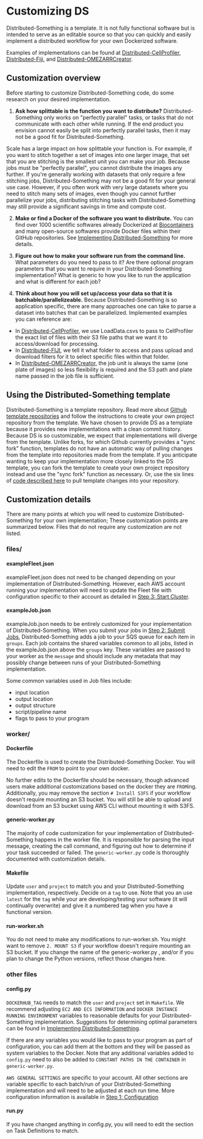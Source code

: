 # Customizing DS

Distributed-Something is a template.
It is not fully functional software but is intended to serve as an editable source so that you can quickly and easily implement a distributed workflow for your own Dockerized software.

Examples of implementations can be found at [Distributed-CellProfiler](http://github.com/cellprofiler/distributed-cellprofiler), [Distributed-Fiji](http://github.com/cellprofiler/distributed-fiji), and [Distributed-OMEZARRCreator](http://github.com/cellprofiler/distributed-omezarrcreator).

## Customization overview

Before starting to customize Distributed-Something code, do some research on your desired implementation.

1) **Ask how splittable is the function you want to distribute?**
Distributed-Something only works on "perfectly parallel" tasks, or tasks that do not communicate with each other while running.
If the end product you envision cannot easily be split into perfectly parallel tasks, then it may not be a good fit for Distributed-Something.

Scale has a large impact on how splittable your function is.
For example, if you want to stitch together a set of images into one larger image, that set that you are stitching is the smallest unit you can make your job. Because jobs must be "perfectly parallel", you cannot distribute the images any further.
If you're generally working with datasets that only require a few stitching jobs, Distributed-Something may not be a good fit for your general use case.
However, if you often work with very large datasets where you need to stitch many sets of images, even though you cannot further parallelize your jobs, distributing stitching tasks with Distributed-Something may still provide a significant savings in time and compute cost.

2) **Make or find a Docker of the software you want to distribute.**
You can find over 1000 scientific softwares already Dockerized at [Biocontainers](http://biocontainers.pro) and many open-source softwares provide Docker files within their GitHub repositories.
See [Implementing Distributed-Something](implementing_DS.md) for more details.

3) **Figure out how to make your software run from the command line.**
What parameters do you need to pass to it?
Are there optional program parameters that you want to require in your Distributed-Something implementation?
What is generic to how you like to run the application and what is different for each job?

4) **Think about how you will set up/access your data so that it is batchable/parallelizeable.**
Because Distributed-Something is so application specific, there are many approaches one can take to parse a dataset into batches that can be parallelized.
Implemented examples you can reference are:
- In [Distributed-CellProfiler](https://github.com/DistributedScience/Distributed-CellProfiler), we use LoadData.csvs to pass to CellProfiler the exact list of files with their S3 file paths that we want it to access/download for processing. 
- In [Distributed-FIJI](https://github.com/DistributedScience/Distributed-Fiji), we tell it what folder to access and pass upload and download filters for it to select specific files within that folder. 
- In [Distributed-OMEZARRCreator](https://github.com/DistributedScience/Distributed-OMEZARRCreator), the job unit is always the same (one plate of images) so less flexibility is required and the S3 path and plate name passed in the job file is sufficient.

## Using the Distributed-Something template

Distributed-Something is a template repository.
Read more about [Github template repositories](https://docs.github.com/en/repositories/creating-and-managing-repositories/creating-a-repository-from-a-template) and follow the instructions to create your own project repository from the template.
We have chosen to provide DS as a template because it provides new implementations with a clean commit history.
Because DS is so customizable, we expect that implementations will diverge from the template.
Unlike forks, for which Github currently provides a "sync fork" function, templates do not have an automatic way of pulling changes from the template into repositories made from the template.
If you anticipate wanting to keep your implementation more closely linked to the DS template, you can fork the template to create your own project repository instead and use the "sync fork" function as necessary.
Or, use the six lines of [code described here](https://stackoverflow.com/questions/56577184/github-pull-changes-from-a-template-repository/69563752#69563752) to pull template changes into your repository.  

## Customization details

There are many points at which you will need to customize Distributed-Something for your own implementation; These customization points are summarized below.
Files that do not require any customization are not listed.

### files/

#### exampleFleet.json

exampleFleet.json does not need to be changed depending on your implementation of Distributed-Something.
However, each AWS account running your implementation will need to update the Fleet file with configuration specific to their account as detailed in [Step 3: Start Cluster](step_3_start_cluster.md).

#### exampleJob.json

exampleJob.json needs to be entirely customized for your implementation of Distributed-Something.
When you submit your jobs in [Step 2: Submit Jobs](step_2_submit_jobs.md), Distributed-Something adds a job to your SQS queue for each item in `groups`.
Each job contains the shared variables common to all jobs, listed in the exampleJob.json above the `groups` key.
These variables are passed to your worker as the `message` and should include any metadata that may possibly change between runs of your Distributed-Something implementation.  

Some common variables used in Job files include:
- input location
- output location
- output structure
- script/pipeline name
- flags to pass to your program

### worker/

#### Dockerfile

The Dockerfile is used to create the Distributed-Something Docker.
You will need to edit the `FROM` to point to your own docker.

No further edits to the Dockerfile should be necessary, though advanced users make additional customizations based on the docker they are `FROM`ing.
Additionally, you may remove the section `# Install S3FS` if your workflow doesn't require mounting an S3 bucket.
You will still be able to upload and download from an S3 bucket using AWS CLI without mounting it with S3FS.

#### generic-worker.py

The majority of code customization for your implementation of Distributed-Something happens in the worker file.
It is responsible for parsing the input message, creating the call command, and figuring out how to determine if your task succeeded or failed.
The `generic-worker.py` code is thoroughly documented with customization details.

#### Makefile

Update `user` and `project` to match you and your Distributed-Something implementation, respectively.
Decide on a `tag` to use.
Note that you an use `latest` for the `tag` while your are developing/testing your software (it will continually overwrite) and give it a numbered tag when you have a functional version.

#### run-worker.sh

You do not need to make any modifications to run-worker.sh.
You might want to remove `2. MOUNT S3` if your workflow doesn't require mounting an S3 bucket.
If you change the name of the generic-worker.py , and/or if you plan to change the Python versions, reflect those changes here.

### other files

#### config.py

`DOCKERHUB_TAG` needs to match the `user` and `project` set in `Makefile`.
We recommend adjusting `EC2 AND ECS INFORMATION` and `DOCKER INSTANCE RUNNING ENVIRONMENT` variables to reasonable defaults for your Distributed-Something implementation.
Suggestions for determining optimal parameters can be found in [Implementing Distributed-Something](implementing_DS.md).

If there are any variables you would like to pass to your program as part of configuration, you can add them at the bottom and they will be passed as system variables to the Docker.
Note that any additional variables added to `config.py` need to also be added to `CONSTANT PATHS IN THE CONTAINER` in `generic-worker.py`.

`AWS GENERAL SETTINGS` are specific to your account. All other sections are variable specific to each batch/run of your Distributed-Something implementation and will need to be adjusted at each run time.
More configuration information is available in [Step 1: Configuration](step_1_configuration.md)

#### run.py

If you have changed anything in config.py, you will need to edit the section on Task Definitions to match.
